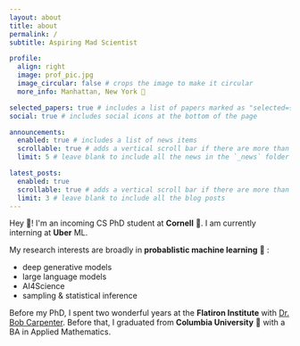 ```yaml
---
layout: about
title: about
permalink: /
subtitle: Aspiring Mad Scientist

profile:
  align: right
  image: prof_pic.jpg
  image_circular: false # crops the image to make it circular
  more_info: Manhattan, New York 🗽

selected_papers: true # includes a list of papers marked as "selected={true}"
social: true # includes social icons at the bottom of the page

announcements:
  enabled: true # includes a list of news items
  scrollable: true # adds a vertical scroll bar if there are more than 3 news items
  limit: 5 # leave blank to include all the news in the `_news` folder

latest_posts:
  enabled: true
  scrollable: true # adds a vertical scroll bar if there are more than 3 new posts items
  limit: 3 # leave blank to include all the blog posts
---
```


Hey :wave:! I'm an incoming CS PhD student at **Cornell** :bear:. I am currently interning at **Uber** ML.

My research interests are broadly in **probablistic machine learning** :robot: :

- deep generative models
- large language models
- AI4Science
- sampling & statistical inference

Before my PhD, I spent two wonderful years at the **Flatiron Institute** with [Dr. Bob Carpenter](https://bob-carpenter.github.io). Before that, I graduated from **Columbia University** :lion: with a BA in Applied Mathematics.
